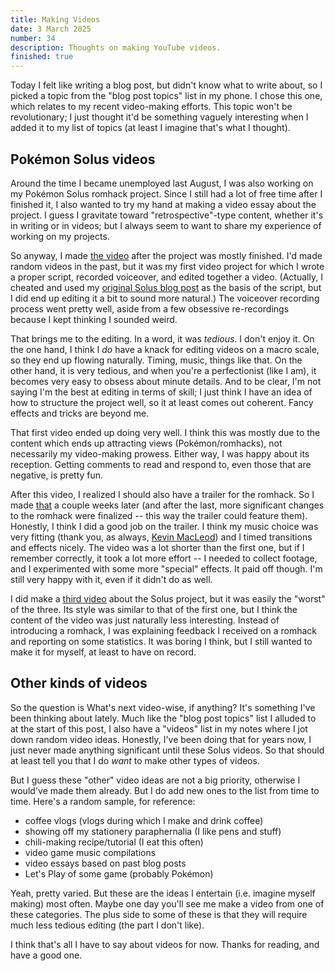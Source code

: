 ```yaml
---
title: Making Videos
date: 3 March 2025
number: 34
description: Thoughts on making YouTube videos.
finished: true
---
```


Today I felt like writing a blog post, but didn't know what to write about, so I picked a topic from the "blog post topics" list in my phone. I chose this one, which relates to my recent video-making efforts. This topic won't be revolutionary; I just thought it'd be something vaguely interesting when I added it to my list of topics (at least I imagine that's what I thought).

## Pokémon Solus videos

Around the time I became unemployed last August, I was also working on my Pokémon Solus romhack project. Since I still had a lot of free time after I finished it, I also wanted to try my hand at making a video essay about the project. I guess I gravitate toward "retrospective"-type content, whether it's in writing or in videos; but I always seem to want to share my experience of working on my projects.

So anyway, I made [the video](https://www.youtube.com/watch?v=ANRiLuondLE) after the project was mostly finished. I'd made random videos in the past, but it was my first video project for which I wrote a proper script, recorded voiceover, and edited together a video. (Actually, I cheated and used my [original Solus blog post](https://derekandersen.net/blog/pokemon-solus-rgb) as the basis of the script, but I did end up editing it a bit to sound more natural.) The voiceover recording process went pretty well, aside from a few obsessive re-recordings because I kept thinking I sounded weird.

That brings me to the editing. In a word, it was _tedious_. I don't enjoy it. On the one hand, I think I _do_ have a knack for editing videos on a macro scale, so they end up flowing naturally. Timing, music, things like that. On the other hand, it is very tedious, and when you're a perfectionist (like I am), it becomes very easy to obsess about minute details. And to be clear, I'm not saying I'm the best at editing in terms of skill; I just think I have an idea of how to structure the project well, so it at least comes out coherent. Fancy effects and tricks are beyond me.

That first video ended up doing very well. I think this was mostly due to the content which ends up attracting views (Pokémon/romhacks), not necessarily my video-making prowess. Either way, I was happy about its reception. Getting comments to read and respond to, even those that are negative, is pretty fun.

After this video, I realized I should also have a trailer for the romhack. So I made [that](https://www.youtube.com/watch?v=SMto-WaTL4s) a couple weeks later (and after the last, more significant changes to the romhack were finalized -- this way the trailer could feature them). Honestly, I think I did a good job on the trailer. I think my music choice was very fitting (thank you, as always, [Kevin MacLeod](https://incompetech.com/)) and I timed transitions and effects nicely. The video was a lot shorter than the first one, but if I remember correctly, it took a lot more effort -- I needed to collect footage, and I experimented with some more "special" effects. It paid off though. I'm still very happy with it, even if it didn't do as well.

I did make a [third video](https://www.youtube.com/watch?v=oYas1BfmQ6s) about the Solus project, but it was easily the "worst" of the three. Its style was similar to that of the first one, but I think the content of the video was just naturally less interesting. Instead of introducing a romhack, I was explaining feedback I received on a romhack and reporting on some statistics. It was boring I think, but I still wanted to make it for myself, at least to have on record.

## Other kinds of videos

So the question is What's next video-wise, if anything? It's something I've been thinking about lately. Much like the "blog post topics" list I alluded to at the start of this post, I also have a "videos" list in my notes where I jot down random video ideas. Honestly, I've been doing that for years now, I just never made anything significant until these Solus videos. So that should at least tell you that I do _want_ to make other types of videos.

But I guess these "other" video ideas are not a big priority, otherwise I would've made them already. But I do add new ones to the list from time to time. Here's a random sample, for reference:

- coffee vlogs (vlogs during which I make and drink coffee)
- showing off my stationery paraphernalia (I like pens and stuff)
- chili-making recipe/tutorial (I eat this often)
- video game music compilations
- video essays based on past blog posts
- Let's Play of some game (probably Pokémon)

Yeah, pretty varied. But these are the ideas I entertain (i.e. imagine myself making) most often. Maybe one day you'll see me make a video from one of these categories. The plus side to some of these is that they will require much less tedious editing (the part I don't like).

I think that's all I have to say about videos for now. Thanks for reading, and have a good one.
